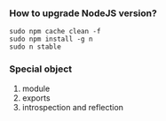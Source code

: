 ### How to upgrade NodeJS version?
```
sudo npm cache clean -f  
sudo npm install -g n
sudo n stable
```

### Special object

1. module
2. exports
3. introspection and reflection
